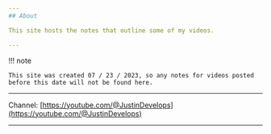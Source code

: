 ```yaml
---
## About

This site hosts the notes that outline some of my videos.

---
```


!!! note

    This site was created 07 / 23 / 2023, so any notes for videos posted before this date will not be found here.

---

Channel: [https://youtube.com/@JustinDevelops](https://youtube.com/@JustinDevelops)

---
